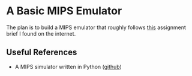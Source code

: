 A Basic MIPS Emulator
=====================

The plan is to build a MIPS emulator that roughly follows [this][1] assignment
brief I found on the internet.


Useful References
-----------------

- A MIPS simulator written in Python ([github][2])



[1]: http://web.stanford.edu/class/ee182/Projects/PA2/pa2.html
[2]: https://github.com/maguire/MIPS-Simulator
